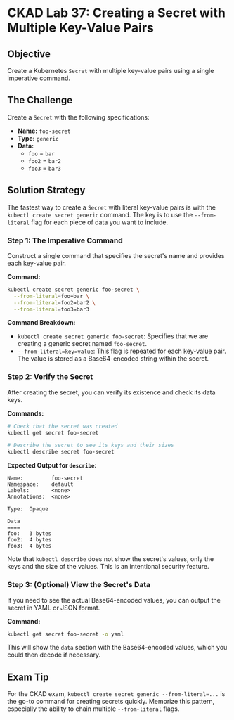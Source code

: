 # CKAD Lab 37: Creating a Secret with Multiple Key-Value Pairs

## Objective
Create a Kubernetes `Secret` with multiple key-value pairs using a single imperative command.

## The Challenge
Create a `Secret` with the following specifications:
-   **Name:** `foo-secret`
-   **Type:** `generic`
-   **Data:**
    -   `foo` = `bar`
    -   `foo2` = `bar2`
    -   `foo3` = `bar3`

## Solution Strategy
The fastest way to create a `Secret` with literal key-value pairs is with the `kubectl create secret generic` command. The key is to use the `--from-literal` flag for each piece of data you want to include.

### Step 1: The Imperative Command
Construct a single command that specifies the secret's name and provides each key-value pair.

**Command:**
```bash
kubectl create secret generic foo-secret \
  --from-literal=foo=bar \
  --from-literal=foo2=bar2 \
  --from-literal=foo3=bar3
```

**Command Breakdown:**
-   `kubectl create secret generic foo-secret`: Specifies that we are creating a generic secret named `foo-secret`.
-   `--from-literal=key=value`: This flag is repeated for each key-value pair. The value is stored as a Base64-encoded string within the secret.

### Step 2: Verify the Secret
After creating the secret, you can verify its existence and check its data keys.

**Commands:**
```bash
# Check that the secret was created
kubectl get secret foo-secret

# Describe the secret to see its keys and their sizes
kubectl describe secret foo-secret
```

**Expected Output for `describe`:**
```
Name:         foo-secret
Namespace:    default
Labels:       <none>
Annotations:  <none>

Type:  Opaque

Data
====
foo:   3 bytes
foo2:  4 bytes
foo3:  4 bytes
```

Note that `kubectl describe` does not show the secret's values, only the keys and the size of the values. This is an intentional security feature.

### Step 3: (Optional) View the Secret's Data
If you need to see the actual Base64-encoded values, you can output the secret in YAML or JSON format.

**Command:**
```bash
kubectl get secret foo-secret -o yaml
```
This will show the `data` section with the Base64-encoded values, which you could then decode if necessary.

## Exam Tip
For the CKAD exam, `kubectl create secret generic --from-literal=...` is the go-to command for creating secrets quickly. Memorize this pattern, especially the ability to chain multiple `--from-literal` flags.
